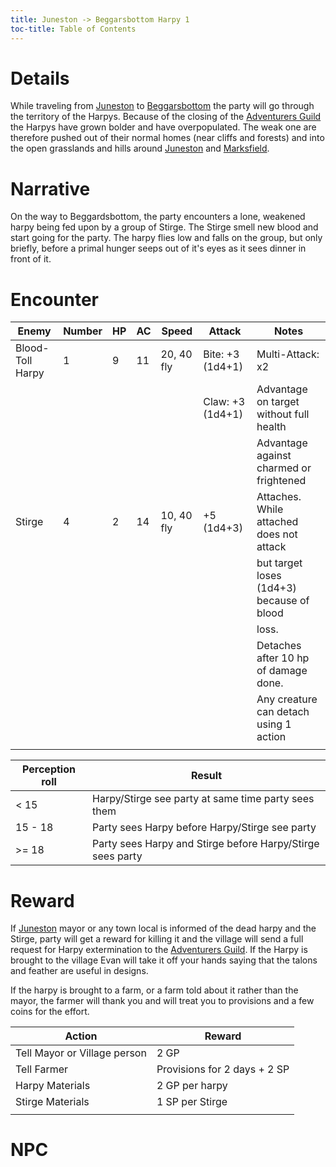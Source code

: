 ```yaml
---
title: Juneston -> Beggarsbottom Harpy 1
toc-title: Table of Contents
---
```


# Details

While traveling from [Juneston](../../places/juneston.md) to [Beggarsbottom](../../places/beggarsbottom/story.md) the party will go through the territory of the Harpys. Because of the closing of the [Adventurers Guild](../../places/adventurers-guild.md) the Harpys have grown bolder and have overpopulated. The weak one are therefore pushed out of their normal homes (near cliffs and forests) and into the open grasslands and hills around [Juneston](../../places/juneston.md) and [Marksfield](../../places/marksfield/story.md).

# Narrative

On the way to Beggardsbottom, the party encounters a lone, weakened harpy being fed upon by a group of Stirge. The Stirge smell new blood and start going for the party. The harpy flies low and falls on the group, but only briefly, before a primal hunger seeps out of it's eyes as it sees dinner in front of it.

# Encounter

| Enemy            | Number | HP | AC | Speed      | Attack           | Notes                                     |
|------------------|--------|----|----|------------|------------------|-------------------------------------------|
| Blood-Toll Harpy | 1      | 9  | 11 | 20, 40 fly | Bite: +3 (1d4+1) | Multi-Attack: x2                          |
|                  |        |    |    |            | Claw: +3 (1d4+1) | Advantage on target without full health   |
|                  |        |    |    |            |                  | Advantage against charmed or frightened   |
| Stirge           | 4      | 2  | 14 | 10, 40 fly | +5 (1d4+3)       | Attaches. While attached does not attack  |
|                  |        |    |    |            |                  | but target loses (1d4+3) because of blood |
|                  |        |    |    |            |                  | loss.                                     |
|                  |        |    |    |            |                  | Detaches after 10 hp of damage done.      |
|                  |        |    |    |            |                  | Any creature can detach using 1 action    |
|                  |        |    |    |            |                  |                                           |

| Perception roll | Result                                                     |
|-----------------|------------------------------------------------------------|
| < 15            | Harpy/Stirge see party at same time party sees them        |
| 15 - 18         | Party sees Harpy before Harpy/Stirge see party             |
| >= 18           | Party sees Harpy and Stirge before Harpy/Stirge sees party |


# Reward

If [Juneston](../../places/juneston.md) mayor or any town local is informed of the dead harpy and the Stirge, party will get a reward for killing it and the village will send a full request for Harpy extermination to the [Adventurers Guild](../../places/adventurers-guild.md). If the Harpy is brought to the village Evan will take it off your hands saying that the talons and feather are useful in designs. 

If the harpy is brought to a farm, or a farm told about it rather than the mayor, the farmer will thank you and will treat you to provisions and a few coins for the effort.

| Action                       | Reward                       |
|------------------------------|------------------------------|
| Tell Mayor or Village person | 2 GP                         |
| Tell Farmer                  | Provisions for 2 days + 2 SP |
| Harpy Materials              | 2 GP per harpy               |
| Stirge Materials             | 1 SP per Stirge              |
|                              |                              |

# NPC

